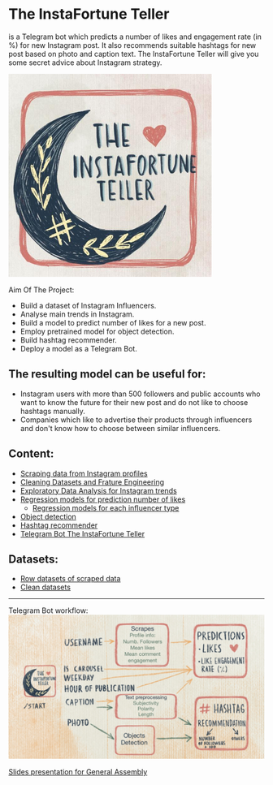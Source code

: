 # The InstaFortune Teller
is a Telegram bot which predicts a number of likes and engagement rate (in %) for new Instagram post. It also recommends suitable hashtags for new post based on photo and caption text. The InstaFortune Teller will give you some secret advice about Instagram strategy.

<img src=https://github.com/April-DS/TheInstaFortuneTeller/blob/master/6.%20Telegram_bot_deployment/image/userpicture.jpg  width="400" height="400"/>

Aim Of The Project:
- Build a dataset of Instagram Influencers.
- Analyse main trends in Instagram.
- Build a model to predict number of likes for a new post.
- Employ pretrained model for object detection.
- Build hashtag recommender.
- Deploy a model as a Telegram Bot.

## The resulting model can be useful for:
- Instagram users with more than 500 followers and public accounts who want to know the future for their new post and do not like to choose hashtags manually.
- Companies which like to advertise their products through influencers and don't know how to choose between similar influencers.

## Content:
- [Scraping data from Instagram profiles](https://github.com/April-DS/TheInstaFortuneTeller/blob/master/instagram_project_0-Scraper.ipynb)
- [Cleaning Datasets and Frature Engineering](https://github.com/April-DS/TheInstaFortuneTeller/blob/master/instagram_project_1_Cleaning_Frature_engineering.ipynb)
- [Exploratory Data Analysis for Instagram trends](https://github.com/April-DS/TheInstaFortuneTeller/blob/master/instagram_project_2_EDA.ipynb)
- [Regression models for prediction number of likes](https://github.com/April-DS/TheInstaFortuneTeller/blob/master/Instagram_project_3_Regression.ipynb)
  - [Regression models for each influencer type](https://github.com/April-DS/TheInstaFortuneTeller/tree/master/3.Regression_for_each_type_influencers)
- [Object detection](https://github.com/April-DS/TheInstaFortuneTeller/tree/master/5.%20Object_detection)
- [Hashtag recommender](https://github.com/April-DS/TheInstaFortuneTeller/blob/master/Instagram_project_4_Hashtags_search.ipynb)
- [Telegram Bot The InstaFortune Teller](https://github.com/April-DS/TheInstaFortuneTeller/tree/master/6.%20Telegram_bot_deployment)

## Datasets:

- [Row datasets of scraped data](https://github.com/April-DS/TheInstaFortuneTeller/tree/master/row_data)
- [Clean datasets](https://github.com/April-DS/TheInstaFortuneTeller/tree/master/datasets)
______________________________________________
Telegram Bot workflow:
<img src=https://github.com/April-DS/TheInstaFortuneTeller/blob/master/6.%20Telegram_bot_deployment/image/4%2013.jpg/>

[Slides presentation for General Assembly](https://github.com/April-DS/TheInstaFortuneTeller/blob/master/InstaFortune_presentation.pdf)
